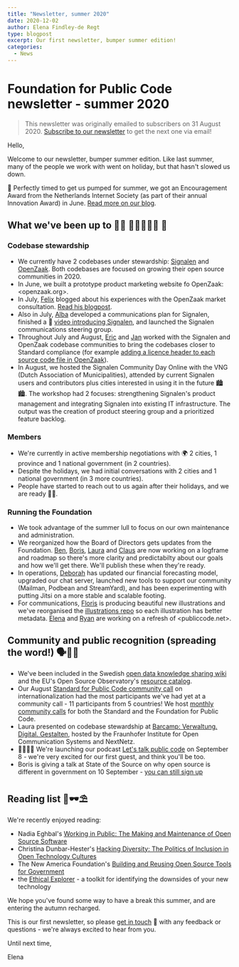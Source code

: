 ```yaml
---
title: "Newsletter, summer 2020"
date: 2020-12-02
author: Elena Findley-de Regt
type: blogpost
excerpt: Our first newsletter, bumper summer edition!
categories:
  - News
---
```

# Foundation for Public Code newsletter - summer 2020 

> This newsletter was originally emailed to subscribers on 31 August 2020. [Subscribe to our newsletter](https://forms.gle/gn7wR2Eaxbv5g1BF9) to get the next one via email!

Hello,

Welcome to our newsletter, bumper summer edition. Like last summer, many of the people we work with went on holiday, but that hasn't slowed us down.

🏅 Perfectly timed to get us pumped for summer, we got an Encouragement Award from the Netherlands Internet Society (as part of their annual Innovation Award) in June. [Read more on our blog](https://blog.publiccode.net/news/2020/06/17/isoc-encouragement-award-consider-us-encouraged.html).

## What we've been up to 👩‍💻 🧑🏻‍🤝‍🧑🏽 🤙

### Codebase stewardship

* We currently have 2 codebases under stewardship: [Signalen](https://publiccode.net/codebases/signalen.html) and [OpenZaak](https://publiccode.net/codebases/openzaak.html). Both codebases are focused on growing their open source communities in 2020.
* In June, we built a prototype product marketing website fo OpenZaak: <openzaak.org>.
* In July, [Felix](https://publiccode.net/team/felix-faassen.html) blogged about his experiences with the OpenZaak market consultation. [Read his blogpost](https://blog.publiccode.net/codebase%20stewardship/2020/07/01/openzaak-market-consultation-workshops.html).
* Also in July, [Alba](https://twitter.com/Alba_Roza) developed a communications plan for Signalen, finished a 🎥 [video introducing Signalen](https://www.youtube.com/watch?v=I2Z-mRFt3pg), and launched the Signalen communications steering group.
* Throughout July and August, [Eric](https://publiccode.net/team/eric-herman.html) and [Jan](https://publiccode.net/team/jan-ainali.html) worked with the Signalen and OpenZaak codebase communities to bring the codebases closer to Standard compliance (for example [adding a licence header to each source code file in OpenZaak](https://github.com/open-zaak/open-zaak/pull/672)).
* In August, we hosted the Signalen Community Day Online with the VNG (Dutch Association of Municipalities), attended by current Signalen users and contributors plus cities interested in using it in the future 🏙️🏙️. The workshop had 2 focuses:  strengthening Signalen's product management and integrating Signalen into existing IT infrastructure. The output was the creation of product steering group and a prioritized feature backlog.

### Members

* We're currently in active membership negotiations with 🌍 2 cities, 1 province and 1 national government (in 2 countries).
* Despite the holidays, we had initial conversations with 2 cities and 1 national government (in 3 more countries).
* People have started to reach out to us again after their holidays, and we are ready 💪💪.

### Running the Foundation

* We took advantage of the summer lull to focus on our own maintenance and administration.
* We reorganized how the Board of Directors gets updates from the Foundation. [Ben](https://publiccode.net/team/ben-cerveny.html), [Boris](https://publiccode.net/team/boris-van-hoytema.html), [Laura](https://publiccode.net/team/laura-scheske.html) and [Claus](https://publiccode.net/team/claus-mullie.html) are now working on a logframe and roadmap so there's more clarity and predictabilty about our goals and how we'll get there. We'll publish these when they're ready.
* In operations, [Deborah](https://publiccode.net/team/deborah-meibergen.html) has updated our financial forecasting model, upgraded our chat server, launched new tools to support our community (Mailman, Podbean and StreamYard), and has been experimenting with putting Jitsi on a more stable and scalable footing.
* For communications, [Floris](http://flrs.nl/contact) is producing beautiful new illustrations and we've reorganised the [illustrations repo](https://github.com/publiccodenet/illustrations) so each illustration has better metadata. [Elena](https://publiccode.net/team/elena-findley-de-regt.html) and [Ryan](http://www.angelplasma.net/work/) are working on a refresh of <publiccode.net>.

## Community and public recognition (spreading the word!) 🗣️💃🙌

* We've been included in the Swedish [open data knowledge sharing wiki](https://gitlab.com/open-data-knowledge-sharing/wiki/-/wikis/Standard-for-Public-Code) and the EU's Open Source Observatory's [resource catalog](https://joinup.ec.europa.eu/collection/open-source-observatory-osor/specific-resources#section-32).
* Our August [Standard for Public Code community call](https://blog.publiccode.net/community%20call/2020/08/24/notes-from-community-call-6-august-2020.html) on internationalization had the most participants we've had yet at a community call - 11 participants from 5 countries! We host [monthly community calls](https://about.publiccode.net/activities/community-calls/) for both the Standard and the Foundation for Public Code.
* Laura presented on codebase stewardship at [Barcamp: Verwaltung. Digital. Gestalten](https://www.fokus.fraunhofer.de/de/dps/barcamp_200820), hosted by the Fraunhofer Institute for Open Communication Systems and NextNetz.
* 👩‍🎤👨‍🎤 We're launching our podcast [Let's talk public code](https://twitter.com/publiccodenet/status/1300406171334062080) on September 8 - we're very excited for our first guest, and think you'll be too.
* Boris is giving a talk at State of the Source on why open source is different in government on 10 September - [you can still sign up](https://opensource.org/StateOfTheSource)

## Reading list 📖🕶️⛱️

We're recently enjoyed reading:

* Nadia Eghbal's [Working in Public: The Making and Maintenance of Open Source Software](https://nayafia.substack.com/p/22-working-in-public)
* Christina Dunbar-Hester's [Hacking Diversity: The Politics of Inclusion in Open Technology Cultures](https://press.princeton.edu/books/paperback/9780691192888/hacking-diversity)
* The New America Foundation's [Building and Reusing Open Source Tools for Government](https://www.newamerica.org/digital-impact-governance-initiative/reports/building-and-reusing-open-source-tools-government/)
* the [Ethical Explorer](https://ethicalexplorer.org/) - a toolkit for identifying the downsides of your new technology

We hope you've found some way to have a break this summer, and are entering the autumn recharged.

This is our first newsletter, so please [get in touch](https://about.publiccode.net/organization/contact-details.html) 📨 with any feedback or questions - we're always excited to hear from you.

Until next time,

Elena
